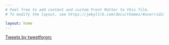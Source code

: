 ```yaml
---
# Feel free to add content and custom Front Matter to this file.
# To modify the layout, see https://jekyllrb.com/docs/themes/#overriding-theme-defaults

layout: home
---
```

<head>
<meta name="google-site-verification" content="6rgojW9WJqiTaMX0_mSuotUa-RGd18r-wZGpVI4cSmY" />
</head>
<a class="twitter-timeline" data-width="1000" data-height="2000" data-theme="light" data-link-color="#E81C4F" href="https://twitter.com/tweetforgrc?ref_src=twsrc%5Etfw">Tweets by tweetforgrc</a> <script async src="https://platform.twitter.com/widgets.js" charset="utf-8"></script>
